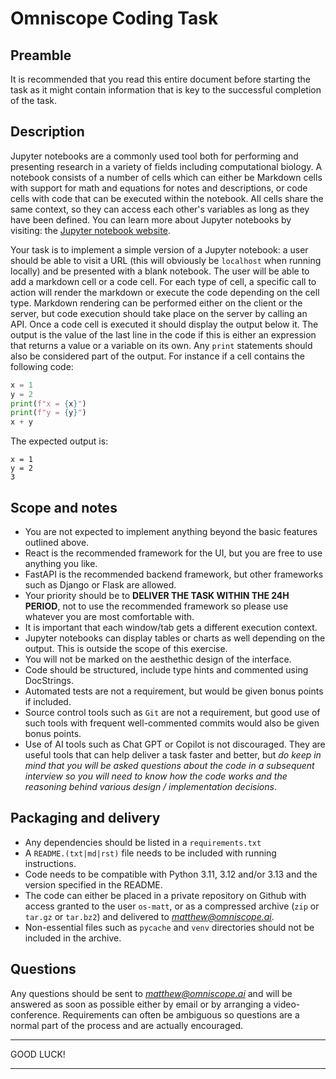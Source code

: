 # Omniscope Coding Task

## Preamble

It is recommended that you read this entire document before starting the task as it might contain information that is key to the successful completion of the task.

## Description

Jupyter notebooks are a commonly used tool both for performing and presenting research in a variety of fields including computational biology. A notebook consists of a number of cells which can either be Markdown cells with support for math and equations for notes and descriptions, or code cells with code that can be executed within the notebook. All cells share the same context, so they can access each other's variables as long as they have been defined. You can learn more about Jupyter notebooks by visiting: the [Jupyter notebook website](https://jupyterbook.org).

Your task is to implement a simple version of a Jupyter notebook: a user should be able to visit a URL (this will obviously be `localhost` when running locally) and be presented with a blank notebook. The user will be able to add a markdown cell or a code cell. For each type of cell, a specific call to action will render the markdown or execute the code depending on the cell type. Markdown rendering can be performed either on the client or the server, but code execution should take place on the server by calling an API. Once a code cell is executed it should display the output below it. The output is the value of the last line in the code if this is either an expression that returns a value or a variable on its own. Any `print` statements should also be considered part of the output. For instance if a cell contains the following code:

```python
x = 1
y = 2
print(f"x = {x}")
print(f"y = {y}")
x + y
``` 

The expected output is:

```
x = 1
y = 2
3
```

## Scope and notes

- You are not expected to implement anything beyond the basic features outlined above.
- React is the recommended framework for the UI, but you are free to use anything you like.
- FastAPI is the recommended backend framework, but other frameworks such as Django or Flask are allowed.
- Your priority should be to **DELIVER THE TASK WITHIN THE 24H PERIOD**, not to use the recommended framework so please use whatever you are most comfortable with.
- It is important that each window/tab gets a different execution context.
- Jupyter notebooks can display tables or charts as well depending on the output. This is outside the scope of this exercise.
- You will not be marked on the aesthethic design of the interface.
- Code should be structured, include type hints and commented using DocStrings.
- Automated tests are not a requirement, but would be given bonus points if included.
- Source control tools such as `Git` are not a requirement, but good use of such tools with frequent well-commented commits would also be given bonus points.
- Use of AI tools such as Chat GPT or Copilot is not discouraged. They are useful tools that can help deliver a task faster and better, but *do keep in mind that you will be asked questions about the code in a subsequent interview so you will need to know how the code works and the reasoning behind various design / implementation decisions*.

## Packaging and delivery

- Any dependencies should be listed in a `requirements.txt`
- A `README.(txt|md|rst)` file needs to be included with running instructions.
- Code needs to be compatible with Python 3.11, 3.12 and/or 3.13 and the version specified in the README.
- The code can either be placed in a private repository on Github with access granted to the user `os-matt`, or as a compressed archive (`zip` or `tar.gz` or `tar.bz2`) and delivered to *matthew@omniscope.ai*.
- Non-essential files such as `pycache` and `venv` directories should not be included in the archive.

## Questions

Any questions should be sent to *matthew@omniscope.ai* and will be answered as soon as possible either by email or by arranging a video-conference. Requirements can often be ambiguous so questions are a normal part of the process and are actually encouraged.

**********
GOOD LUCK!
**********
